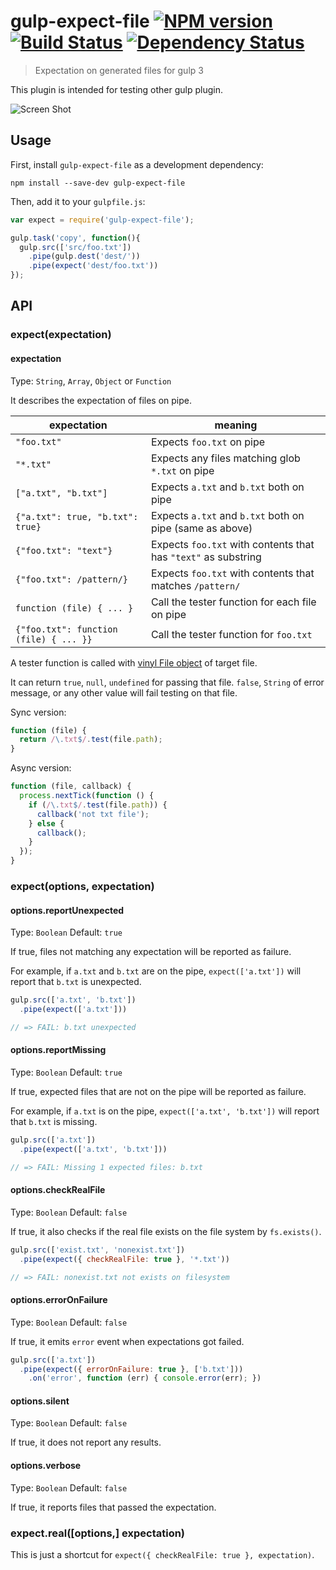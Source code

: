 # gulp-expect-file [![NPM version][npm-image]][npm-url] [![Build Status][travis-image]][travis-url] [![Dependency Status][daviddm-image]][daviddm-url]
> Expectation on generated files for gulp 3

This plugin is intended for testing other gulp plugin.

![Screen Shot](http://pioug.github.io/gulp-expect-file/screenshot.png)

## Usage

First, install `gulp-expect-file` as a development dependency:

```shell
npm install --save-dev gulp-expect-file
```

Then, add it to your `gulpfile.js`:

```js
var expect = require('gulp-expect-file');

gulp.task('copy', function(){
  gulp.src(['src/foo.txt'])
    .pipe(gulp.dest('dest/'))
    .pipe(expect('dest/foo.txt'))
});
```

## API

### expect(expectation)

#### expectation
Type: `String`, `Array`, `Object` or `Function`

It describes the expectation of files on pipe.

| expectation | meaning |
| ----------- | ------- |
| `"foo.txt"` | Expects `foo.txt` on pipe |
| `"*.txt"`   | Expects any files matching glob `*.txt` on pipe |
| `["a.txt", "b.txt"]` | Expects `a.txt` and `b.txt` both on pipe |
| `{"a.txt": true, "b.txt": true}` | Expects `a.txt` and `b.txt` both on pipe (same as above) |
| `{"foo.txt": "text"}` | Expects `foo.txt` with contents that has `"text"` as substring  |
| `{"foo.txt": /pattern/}` | Expects `foo.txt` with contents that matches `/pattern/` |
| `function (file) { ... }` | Call the tester function for each file on pipe |
| `{"foo.txt": function (file) { ... }}` | Call the tester function for `foo.txt` |

A tester function is called with [vinyl File object](https://github.com/wearefractal/vinyl) of target file.

It can return `true`, `null`, `undefined` for passing that file. `false`, `String` of error message, or any other value will fail testing on that file.

Sync version:
```js
function (file) {
  return /\.txt$/.test(file.path);
}
```

Async version:
```js
function (file, callback) {
  process.nextTick(function () {
    if (/\.txt$/.test(file.path)) {
      callback('not txt file');
    } else {
      callback();
    }
  });
}
```

### expect(options, expectation)

#### options.reportUnexpected
Type: `Boolean`
Default: `true`

If true, files not matching any expectation will be reported as failure.

For example, if `a.txt` and `b.txt` are on the pipe, `expect(['a.txt'])` will report that `b.txt` is unexpected.

```js
gulp.src(['a.txt', 'b.txt'])
  .pipe(expect(['a.txt']))

// => FAIL: b.txt unexpected
```

#### options.reportMissing
Type: `Boolean`
Default: `true`

If true, expected files that are not on the pipe will be reported as failure.

For example, if `a.txt` is on the pipe, `expect(['a.txt', 'b.txt'])` will report that `b.txt` is missing.

```js
gulp.src(['a.txt'])
  .pipe(expect(['a.txt', 'b.txt']))

// => FAIL: Missing 1 expected files: b.txt
```

#### options.checkRealFile
Type: `Boolean`
Default: `false`

If true, it also checks if the real file exists on the file system by `fs.exists()`.

```js
gulp.src(['exist.txt', 'nonexist.txt'])
  .pipe(expect({ checkRealFile: true }, '*.txt'))

// => FAIL: nonexist.txt not exists on filesystem
```

#### options.errorOnFailure
Type: `Boolean`
Default: `false`

If true, it emits `error` event when expectations got failed.

```js
gulp.src(['a.txt'])
  .pipe(expect({ errorOnFailure: true }, ['b.txt']))
    .on('error', function (err) { console.error(err); })
```

#### options.silent
Type: `Boolean`
Default: `false`

If true, it does not report any results.

#### options.verbose
Type: `Boolean`
Default: `false`

If true, it reports files that passed the expectation.

### expect.real([options,] expectation)

This is just a shortcut for `expect({ checkRealFile: true }, expectation)`.


[npm-url]: https://npmjs.org/package/gulp-expect-file
[npm-image]: https://img.shields.io/npm/v/gulp-expect-file.svg
[travis-url]: https://travis-ci.org/pioug/gulp-expect-file
[travis-image]: https://img.shields.io/travis/pioug/gulp-expect-file.svg
[daviddm-url]: https://david-dm.org/pioug/gulp-expect-file
[daviddm-image]: https://img.shields.io/david/pioug/gulp-expect-file.svg
